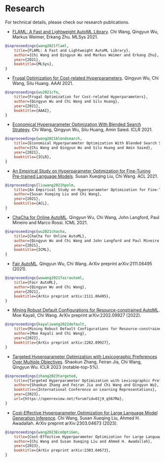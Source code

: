 # Research

For technical details, please check our research publications.

* [FLAML: A Fast and Lightweight AutoML Library](https://www.microsoft.com/en-us/research/publication/flaml-a-fast-and-lightweight-automl-library/). Chi Wang, Qingyun Wu, Markus Weimer, Erkang Zhu. MLSys 2021.

```bibtex
@inproceedings{wang2021flaml,
    title={FLAML: A Fast and Lightweight AutoML Library},
    author={Chi Wang and Qingyun Wu and Markus Weimer and Erkang Zhu},
    year={2021},
    booktitle={MLSys},
}
```

* [Frugal Optimization for Cost-related Hyperparameters](https://arxiv.org/abs/2005.01571). Qingyun Wu, Chi Wang, Silu Huang. AAAI 2021.

```bibtex
@inproceedings{wu2021cfo,
    title={Frugal Optimization for Cost-related Hyperparameters},
    author={Qingyun Wu and Chi Wang and Silu Huang},
    year={2021},
    booktitle={AAAI},
}
```

* [Economical Hyperparameter Optimization With Blended Search Strategy](https://www.microsoft.com/en-us/research/publication/economical-hyperparameter-optimization-with-blended-search-strategy/). Chi Wang, Qingyun Wu, Silu Huang, Amin Saied. ICLR 2021.

```bibtex
@inproceedings{wang2021blendsearch,
    title={Economical Hyperparameter Optimization With Blended Search Strategy},
    author={Chi Wang and Qingyun Wu and Silu Huang and Amin Saied},
    year={2021},
    booktitle={ICLR},
}
```

* [An Empirical Study on Hyperparameter Optimization for Fine-Tuning Pre-trained Language Models](https://aclanthology.org/2021.acl-long.178.pdf). Susan Xueqing Liu, Chi Wang. ACL 2021.

```bibtex
@inproceedings{liuwang2021hpolm,
    title={An Empirical Study on Hyperparameter Optimization for Fine-Tuning Pre-trained Language Models},
    author={Susan Xueqing Liu and Chi Wang},
    year={2021},
    booktitle={ACL},
}
```

* [ChaCha for Online AutoML](https://www.microsoft.com/en-us/research/publication/chacha-for-online-automl/). Qingyun Wu, Chi Wang, John Langford, Paul Mineiro and Marco Rossi. ICML 2021.

```bibtex
@inproceedings{wu2021chacha,
    title={ChaCha for Online AutoML},
    author={Qingyun Wu and Chi Wang and John Langford and Paul Mineiro and Marco Rossi},
    year={2021},
    booktitle={ICML},
}
```

* [Fair AutoML](https://arxiv.org/abs/2111.06495). Qingyun Wu, Chi Wang. ArXiv preprint arXiv:2111.06495 (2021).

```bibtex
@inproceedings{wuwang2021fairautoml,
    title={Fair AutoML},
    author={Qingyun Wu and Chi Wang},
    year={2021},
    booktitle={ArXiv preprint arXiv:2111.06495},
}
```

* [Mining Robust Default Configurations for Resource-constrained AutoML](https://arxiv.org/abs/2202.09927). Moe Kayali, Chi Wang. ArXiv preprint arXiv:2202.09927 (2022).

```bibtex
@inproceedings{kayaliwang2022default,
    title={Mining Robust Default Configurations for Resource-constrained AutoML},
    author={Moe Kayali and Chi Wang},
    year={2022},
    booktitle={ArXiv preprint arXiv:2202.09927},
}
```

* [Targeted Hyperparameter Optimization with Lexicographic Preferences Over Multiple Objectives](https://openreview.net/forum?id=0Ij9_q567Ma). Shaokun Zhang, Feiran Jia, Chi Wang, Qingyun Wu. ICLR 2023 (notable-top-5%).

```bibtex
@inproceedings{zhang2023targeted,
    title={Targeted Hyperparameter Optimization with Lexicographic Preferences Over Multiple Objectives},
    author={Shaokun Zhang and Feiran Jia and Chi Wang and Qingyun Wu},
    booktitle={International Conference on Learning Representations},
    year={2023},
    url={https://openreview.net/forum?id=0Ij9_q567Ma},
}
```

* [Cost-Effective Hyperparameter Optimization for Large Language Model Generation Inference](https://arxiv.org/abs/2303.04673). Chi Wang, Susan Xueqing Liu, Ahmed H. Awadallah. ArXiv preprint arXiv:2303.04673 (2023).

```bibtex
@inproceedings{wang2023EcoOptiGen,
    title={Cost-Effective Hyperparameter Optimization for Large Language Model Generation Inference},
    author={Chi Wang and Susan Xueqing Liu and Ahmed H. Awadallah},
    year={2023},
    booktitle={ArXiv preprint arXiv:2303.04673},
}
```
